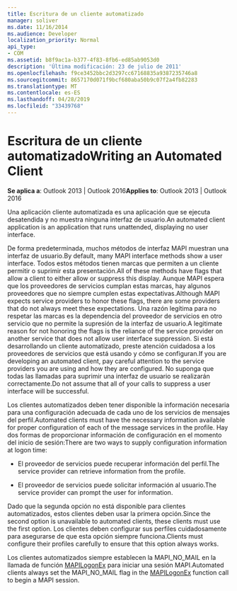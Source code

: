 ```yaml
---
title: Escritura de un cliente automatizado
manager: soliver
ms.date: 11/16/2014
ms.audience: Developer
localization_priority: Normal
api_type:
- COM
ms.assetid: b8f9ac1a-b377-4f83-8fb6-ed85ab9053d0
description: 'Última modificación: 23 de julio de 2011'
ms.openlocfilehash: f9ce3452bbc2d3297cc67168835a9387235746a8
ms.sourcegitcommit: 8657170d071f9bcf680aba50b9c07f2a4fb82283
ms.translationtype: MT
ms.contentlocale: es-ES
ms.lasthandoff: 04/28/2019
ms.locfileid: "33439768"
---
```

# <a name="writing-an-automated-client"></a><span data-ttu-id="89d39-103">Escritura de un cliente automatizado</span><span class="sxs-lookup"><span data-stu-id="89d39-103">Writing an Automated Client</span></span>

  
  
<span data-ttu-id="89d39-104">**Se aplica a**: Outlook 2013 | Outlook 2016</span><span class="sxs-lookup"><span data-stu-id="89d39-104">**Applies to**: Outlook 2013 | Outlook 2016</span></span> 
  
<span data-ttu-id="89d39-105">Una aplicación cliente automatizada es una aplicación que se ejecuta desatendida y no muestra ninguna interfaz de usuario.</span><span class="sxs-lookup"><span data-stu-id="89d39-105">An automated client application is an application that runs unattended, displaying no user interface.</span></span>
  
 <span data-ttu-id="89d39-106">De forma predeterminada, muchos métodos de interfaz MAPI muestran una interfaz de usuario.</span><span class="sxs-lookup"><span data-stu-id="89d39-106">By default, many MAPI interface methods show a user interface.</span></span> <span data-ttu-id="89d39-107">Todos estos métodos tienen marcas que permiten a un cliente permitir o suprimir esta presentación.</span><span class="sxs-lookup"><span data-stu-id="89d39-107">All of these methods have flags that allow a client to either allow or suppress this display.</span></span> <span data-ttu-id="89d39-108">Aunque MAPI espera que los proveedores de servicios cumplan estas marcas, hay algunos proveedores que no siempre cumplen estas expectativas.</span><span class="sxs-lookup"><span data-stu-id="89d39-108">Although MAPI expects service providers to honor these flags, there are some providers that do not always meet these expectations.</span></span> <span data-ttu-id="89d39-109">Una razón legítima para no respetar las marcas es la dependencia del proveedor de servicios en otro servicio que no permite la supresión de la interfaz de usuario.</span><span class="sxs-lookup"><span data-stu-id="89d39-109">A legitimate reason for not honoring the flags is the reliance of the service provider on another service that does not allow user interface suppression.</span></span> <span data-ttu-id="89d39-110">Si está desarrollando un cliente automatizado, preste atención cuidadosa a los proveedores de servicios que está usando y cómo se configuran.</span><span class="sxs-lookup"><span data-stu-id="89d39-110">If you are developing an automated client, pay careful attention to the service providers you are using and how they are configured.</span></span> <span data-ttu-id="89d39-111">No suponga que todas las llamadas para suprimir una interfaz de usuario se realizarán correctamente.</span><span class="sxs-lookup"><span data-stu-id="89d39-111">Do not assume that all of your calls to suppress a user interface will be successful.</span></span> 
  
<span data-ttu-id="89d39-112">Los clientes automatizados deben tener disponible la información necesaria para una configuración adecuada de cada uno de los servicios de mensajes del perfil.</span><span class="sxs-lookup"><span data-stu-id="89d39-112">Automated clients must have the necessary information available for proper configuration of each of the message services in the profile.</span></span> <span data-ttu-id="89d39-113">Hay dos formas de proporcionar información de configuración en el momento del inicio de sesión:</span><span class="sxs-lookup"><span data-stu-id="89d39-113">There are two ways to supply configuration information at logon time:</span></span>
  
- <span data-ttu-id="89d39-114">El proveedor de servicios puede recuperar información del perfil.</span><span class="sxs-lookup"><span data-stu-id="89d39-114">The service provider can retrieve information from the profile.</span></span>
    
- <span data-ttu-id="89d39-115">El proveedor de servicios puede solicitar información al usuario.</span><span class="sxs-lookup"><span data-stu-id="89d39-115">The service provider can prompt the user for information.</span></span> 
    
<span data-ttu-id="89d39-116">Dado que la segunda opción no está disponible para clientes automatizados, estos clientes deben usar la primera opción.</span><span class="sxs-lookup"><span data-stu-id="89d39-116">Since the second option is unavailable to automated clients, these clients must use the first option.</span></span> <span data-ttu-id="89d39-117">Los clientes deben configurar sus perfiles cuidadosamente para asegurarse de que esta opción siempre funciona.</span><span class="sxs-lookup"><span data-stu-id="89d39-117">Clients must configure their profiles carefully to ensure that this option always works.</span></span>
  
<span data-ttu-id="89d39-118">Los clientes automatizados siempre establecen la MAPI_NO_MAIL en la llamada de función [MAPILogonEx](mapilogonex.md) para iniciar una sesión MAPI.</span><span class="sxs-lookup"><span data-stu-id="89d39-118">Automated clients always set the MAPI_NO_MAIL flag in the [MAPILogonEx](mapilogonex.md) function call to begin a MAPI session.</span></span> 
  

